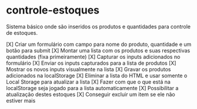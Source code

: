 # controle-estoques
Sistema básico onde são inseridos os produtos e quantidades para controle de estoques.

[X] Criar um formulário com campo para nome do produto, quantidade e um botão para submit
[X] Montar uma lista com os produtos e suas respectivas quantidades (fixa primeiramente)
[X] Capturar os inputs adicionados no formulário 
[X] Enviar os inputs capturados para a lista de produtos
[X] Mostrar os novos inputs visualmente na lista
[X] Gravar os produtos adicionados na localStorage
[X] Eliminar a lista do HTML e usar somente o Local Storage para atualizar a lista
[X] Fazer com que o que está na localStorage seja jogado para a lista automaticamente
[X] Possibilitar a atualização destes estoques
[X] Conseguir excluir um item se ele não estiver mais